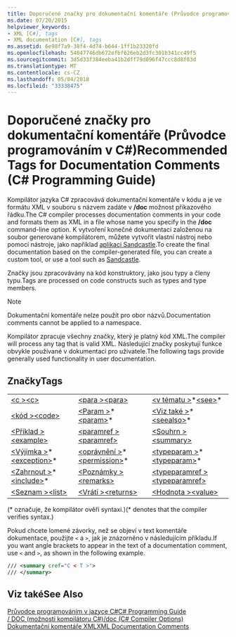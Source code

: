 ```yaml
---
title: Doporučené značky pro dokumentační komentáře (Průvodce programováním v C#)
ms.date: 07/20/2015
helpviewer_keywords:
- XML [C#], tags
- XML documentation [C#], tags
ms.assetid: 6e98f7a9-38f4-4d74-b644-1ff1b23320fd
ms.openlocfilehash: 54047746db672efbf626eb2d3fc301b341cc49f5
ms.sourcegitcommit: 3d5d33f384eeba41b2dff79d096f47ccc8d8f03d
ms.translationtype: MT
ms.contentlocale: cs-CZ
ms.lasthandoff: 05/04/2018
ms.locfileid: "33338475"
---
```

# <a name="recommended-tags-for-documentation-comments-c-programming-guide"></a><span data-ttu-id="b2266-102">Doporučené značky pro dokumentační komentáře (Průvodce programováním v C#)</span><span class="sxs-lookup"><span data-stu-id="b2266-102">Recommended Tags for Documentation Comments (C# Programming Guide)</span></span>
<span data-ttu-id="b2266-103">Kompilátor jazyka C# zpracovává dokumentační komentáře v kódu a je ve formátu XML v souboru s názvem zadáte v **/doc** možnost příkazového řádku.</span><span class="sxs-lookup"><span data-stu-id="b2266-103">The C# compiler processes documentation comments in your code and formats them as XML in a file whose name you specify in the **/doc** command-line option.</span></span> <span data-ttu-id="b2266-104">K vytvoření konečné dokumentaci založenou na soubor generované kompilátorem, můžete vytvořit vlastní nástroj nebo pomocí nástroje, jako například [aplikaci Sandcastle](https://github.com/EWSoftware/SHFB).</span><span class="sxs-lookup"><span data-stu-id="b2266-104">To create the final documentation based on the compiler-generated file, you can create a custom tool, or use a tool such as [Sandcastle](https://github.com/EWSoftware/SHFB).</span></span>  
  
 <span data-ttu-id="b2266-105">Značky jsou zpracovávány na kód konstruktory, jako jsou typy a členy typu.</span><span class="sxs-lookup"><span data-stu-id="b2266-105">Tags are processed on code constructs such as types and type members.</span></span>  
  
> [!NOTE]
>  <span data-ttu-id="b2266-106">Dokumentační komentáře nelze použít pro obor názvů.</span><span class="sxs-lookup"><span data-stu-id="b2266-106">Documentation comments cannot be applied to a namespace.</span></span>  
  
 <span data-ttu-id="b2266-107">Kompilátor zpracuje všechny značky, který je platný kód XML.</span><span class="sxs-lookup"><span data-stu-id="b2266-107">The compiler will process any tag that is valid XML.</span></span> <span data-ttu-id="b2266-108">Následující značky poskytují funkce obvykle používané v dokumentaci pro uživatele.</span><span class="sxs-lookup"><span data-stu-id="b2266-108">The following tags provide generally used functionality in user documentation.</span></span>  
  
## <a name="tags"></a><span data-ttu-id="b2266-109">Značky</span><span class="sxs-lookup"><span data-stu-id="b2266-109">Tags</span></span>  
  
||||  
|---|---|---|  
|[<span data-ttu-id="b2266-110">\<c ></span><span class="sxs-lookup"><span data-stu-id="b2266-110">\<c></span></span>](../../../csharp/programming-guide/xmldoc/code-inline.md)|[<span data-ttu-id="b2266-111">\<para ></span><span class="sxs-lookup"><span data-stu-id="b2266-111">\<para></span></span>](../../../csharp/programming-guide/xmldoc/para.md)|<span data-ttu-id="b2266-112">[\<v tématu >](../../../csharp/programming-guide/xmldoc/see.md)\*</span><span class="sxs-lookup"><span data-stu-id="b2266-112">[\<see>](../../../csharp/programming-guide/xmldoc/see.md)\*</span></span>|  
|[<span data-ttu-id="b2266-113">\<kód ></span><span class="sxs-lookup"><span data-stu-id="b2266-113">\<code></span></span>](../../../csharp/programming-guide/xmldoc/code.md)|<span data-ttu-id="b2266-114">[\<Param >](../../../csharp/programming-guide/xmldoc/param.md)\*</span><span class="sxs-lookup"><span data-stu-id="b2266-114">[\<param>](../../../csharp/programming-guide/xmldoc/param.md)\*</span></span>|<span data-ttu-id="b2266-115">[\<Viz také >](../../../csharp/programming-guide/xmldoc/seealso.md)\*</span><span class="sxs-lookup"><span data-stu-id="b2266-115">[\<seealso>](../../../csharp/programming-guide/xmldoc/seealso.md)\*</span></span>|  
|[<span data-ttu-id="b2266-116">\<Příklad ></span><span class="sxs-lookup"><span data-stu-id="b2266-116">\<example></span></span>](../../../csharp/programming-guide/xmldoc/example.md)|[<span data-ttu-id="b2266-117">\<paramref ></span><span class="sxs-lookup"><span data-stu-id="b2266-117">\<paramref></span></span>](../../../csharp/programming-guide/xmldoc/paramref.md)|[<span data-ttu-id="b2266-118">\<Souhrn ></span><span class="sxs-lookup"><span data-stu-id="b2266-118">\<summary></span></span>](../../../csharp/programming-guide/xmldoc/summary.md)|  
|<span data-ttu-id="b2266-119">[\<Výjimka >](../../../csharp/programming-guide/xmldoc/exception.md)\*</span><span class="sxs-lookup"><span data-stu-id="b2266-119">[\<exception>](../../../csharp/programming-guide/xmldoc/exception.md)\*</span></span>|<span data-ttu-id="b2266-120">[\<oprávnění >](../../../csharp/programming-guide/xmldoc/permission.md)\*</span><span class="sxs-lookup"><span data-stu-id="b2266-120">[\<permission>](../../../csharp/programming-guide/xmldoc/permission.md)\*</span></span>|<span data-ttu-id="b2266-121">[\<typeparam >](../../../csharp/programming-guide/xmldoc/typeparam.md)\*</span><span class="sxs-lookup"><span data-stu-id="b2266-121">[\<typeparam>](../../../csharp/programming-guide/xmldoc/typeparam.md)\*</span></span>|  
|<span data-ttu-id="b2266-122">[\<Zahrnout >](../../../csharp/programming-guide/xmldoc/include.md)\*</span><span class="sxs-lookup"><span data-stu-id="b2266-122">[\<include>](../../../csharp/programming-guide/xmldoc/include.md)\*</span></span>|[<span data-ttu-id="b2266-123">\<Poznámky ></span><span class="sxs-lookup"><span data-stu-id="b2266-123">\<remarks></span></span>](../../../csharp/programming-guide/xmldoc/remarks.md)|[<span data-ttu-id="b2266-124">\<typeparamref ></span><span class="sxs-lookup"><span data-stu-id="b2266-124">\<typeparamref></span></span>](../../../csharp/programming-guide/xmldoc/typeparamref.md)|  
|[<span data-ttu-id="b2266-125">\<Seznam ></span><span class="sxs-lookup"><span data-stu-id="b2266-125">\<list></span></span>](../../../csharp/programming-guide/xmldoc/list.md)|[<span data-ttu-id="b2266-126">\<Vrátí ></span><span class="sxs-lookup"><span data-stu-id="b2266-126">\<returns></span></span>](../../../csharp/programming-guide/xmldoc/returns.md)|[<span data-ttu-id="b2266-127">\<Hodnota ></span><span class="sxs-lookup"><span data-stu-id="b2266-127">\<value></span></span>](../../../csharp/programming-guide/xmldoc/value.md)|  
  
 <span data-ttu-id="b2266-128">(\* označuje, že kompilátor ověří syntaxi.)</span><span class="sxs-lookup"><span data-stu-id="b2266-128">(\* denotes that the compiler verifies syntax.)</span></span>  
  
 <span data-ttu-id="b2266-129">Pokud chcete lomené závorky, než se objeví v text komentáře dokumentace, použijte `<` a `>`, jak je znázorněno v následujícím příkladu.</span><span class="sxs-lookup"><span data-stu-id="b2266-129">If you want angle brackets to appear in the text of a documentation comment, use `<` and `>`, as shown in the following example.</span></span>  
  
```xml  
/// <summary cref="C < T >">  
/// </summary>  
```  
  
## <a name="see-also"></a><span data-ttu-id="b2266-130">Viz také</span><span class="sxs-lookup"><span data-stu-id="b2266-130">See Also</span></span>  
 [<span data-ttu-id="b2266-131">Průvodce programováním v jazyce C#</span><span class="sxs-lookup"><span data-stu-id="b2266-131">C# Programming Guide</span></span>](../../../csharp/programming-guide/index.md)  
 [<span data-ttu-id="b2266-132">/ DOC (možnosti kompilátoru C#)</span><span class="sxs-lookup"><span data-stu-id="b2266-132">/doc (C# Compiler Options)</span></span>](../../../csharp/language-reference/compiler-options/doc-compiler-option.md)  
 [<span data-ttu-id="b2266-133">Dokumentační komentáře XML</span><span class="sxs-lookup"><span data-stu-id="b2266-133">XML Documentation Comments</span></span>](../../../csharp/programming-guide/xmldoc/xml-documentation-comments.md)
